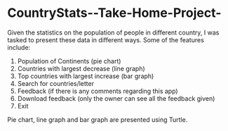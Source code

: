 # CountryStats--Take-Home-Project-
Given the statistics on the population of people in different country, I was tasked to present these data in different ways.
Some of the features include: 
1. Population of Continents (pie chart)
2. Countries with largest decrease (line graph)
3. Top countries with largest increase (bar graph)
4. Search for countries/letter
5. Feedback (if there is any comments regarding this app)
6. Download feedback (only the owner can see all the feedback given)
7. Exit

Pie chart, line graph and bar graph are presented using Turtle.
